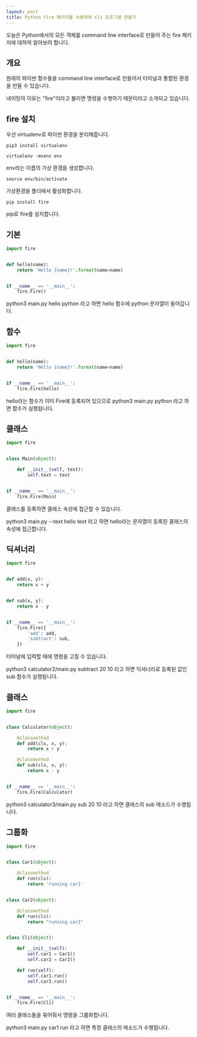 ```yaml
---
layout: post
title: Python fire 패키지를 사용하여 cli 프로그램 만들기
---
```


오늘은 Python에서의 모든 객체를 command line interface로 만들어 주는 fire 패키지에 대하여 알아보려 합니다.

## 개요

원래의 파이썬 함수들을 command line interface로 만들어서 터미널과 통합된 환경을 만들 수 있습니다.

네이밍의 이유는 "fire"이라고 불리면 명령을 수행하기 때문이라고 소개되고 있습니다.

## fire 설치

우선 virtualenv로 파이썬 환경을 분리해줍니다.

```
pip3 install virtualenv
```

```
virtualenv -mvenv env
```

env라는 이름의 가상 환경을 생성합니다.

```
source env/bin/activate
```

가상환경을 폴더에서 활성화합니다.

```
pip install fire
```

pip로 fire를 설치합니다.

## 기본

```python
import fire


def hello(name):
    return 'Hello {name}!'.format(name=name)


if __name__ == '__main__':
    fire.Fire()
```

python3 main.py hello python 라고 하면 hello 함수에 python 문자열이 들어갑니다.

## 함수

```python
import fire


def hello(name):
    return 'Hello {name}!'.format(name=name)


if __name__ == '__main__':
    fire.Fire(hello)
```

hello라는 함수가 이미 Fire에 등록되어 있으므로 python3 main.py python 라고 하면 함수가 실행됩니다.

## 클래스

```python
import fire


class Main(object):

    def __init__(self, text):
        self.text = text


if __name__ == '__main__':
    fire.Fire(Main)
```

클래스를 등록하면 클래스 속성에 접근할 수 있습니다.

python3 main.py --text hello text 라고 하면 hello라는 문자열이 등록된 클래스의 속성에 접근합니다.

## 딕셔너리

```python
import fire


def add(x, y):
    return x + y


def sub(x, y):
    return x - y


if __name__ == '__main__':
    fire.Fire({
        'add': add,
        'subtract': sub,
    })
```

터미널에 입력할 때에 명령을 고칠 수 있습니다.

python3 calculator2/main.py subtract 20 10 라고 하면 딕셔너리로 등록된 값인 sub 함수가 실행됩니다.

## 클래스

```python
import fire


class Calculator(object):

    @classmethod
    def add(cls, x, y):
        return x + y

    @classmethod
    def sub(cls, x, y):
        return x - y


if __name__ == '__main__':
    fire.Fire(Calculator)
```

python3 calculator3/main.py sub 20 10 라고 하면 클래스의 sub 메소드가 수행됩니다.

## 그룹화

```python
import fire


class Car1(object):

    @classmethod
    def run(cls):
        return 'running car1'


class Car2(object):

    @classmethod
    def run(cls):
        return "running car2"


class Cli(object):

    def __init__(self):
        self.car1 = Car1()
        self.car2 = Car2()

    def run(self):
        self.car1.run()
        self.car2.run()


if __name__ == '__main__':
    fire.Fire(Cli)
```

여러 클래스들을 묶어줘서 명령을 그룹화합니다.

python3 main.py car1 run 라고 하면 특정 클래스의 메소드가 수행됩니다.

